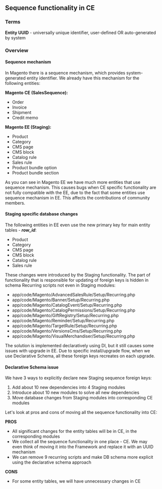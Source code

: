 ## Sequence functionality in CE

### Terms

**Entity UUID** - universally unique identifier, user-defined OR auto-generated by system

### Overview

#### Sequence mechanism
In Magento there is a sequence mechanism, which provides system-generated entity identifier. We already have this mechanism for the following entities:

**Magento CE (SalesSequence):**
* Order
* Invoice
* Shipment
* Credit memo

**Magento EE (Staging):**
* Product
* Category
* CMS page
* CMS block
* Catalog rule
* Sales rule
* Product bundle option
* Product bundle section

As you can see in Magento EE we have much more entities that use sequence mechanism. 
This causes bugs when CE specific functionality are not fully compatible with the EE, due to the fact that some entities use sequence mechanism in EE.
This affects the contributions of community members.

#### Staging specific database changes
The following entities in EE even use the new primary key for main entity tables - **_row_id_**:
* Product
* Category
* CMS page
* CMS block
* Catalog rule
* Sales rule

These changes were introduced by the Staging functionality. 
The part of functionality that is responsible for updating of foreign keys is hidden in schema Recurring scripts not even in Staging modules:
* app/code/Magento/AdvancedSalesRule/Setup/Recurring.php
* app/code/Magento/Banner/Setup/Recurring.php
* app/code/Magento/CatalogEvent/Setup/Recurring.php
* app/code/Magento/CatalogPermissions/Setup/Recurring.php
* app/code/Magento/GiftRegistry/Setup/Recurring.php
* app/code/Magento/Reminder/Setup/Recurring.php
* app/code/Magento/TargetRule/Setup/Recurring.php
* app/code/Magento/VersionsCms/Setup/Recurring.php
* app/code/Magento/VisualMerchandiser/Setup/Recurring.php

The solution is implemented declaratively using DI, but it still causes some issues with upgrade in EE.
Due to specific install/upgrade flow, when we use Declarative Schema, all these foreign keys recreates on each upgrade. 

#### Declarative Schema issue
We have 3 ways to explicitly declare new Staging sequence foreign keys:

1. Add about 10 new dependencies into 4 Staging modules
2. Introduce about 10 new modules to solve all new dependencies
3. Move database changes from Staging modules into corresponding CE modules

Let's look at pros and cons of moving all the sequence functionality into CE:

**PROS**
* All significant changes for the entity tables will be in CE, in the corresponding modules 
* We collect all the sequence functionality in one place - CE.
  We may even think of moving it into the Framework and replace it with an UUID mechanism
* We can remove 9 recurring scripts and make DB schema more explicit using the declarative schema approach

**CONS**
* For some entity tables, we will have unnecessary changes in CE 


